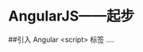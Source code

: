 AngularJS&mdash;&mdash;起步
===


##引入 Angular &lt;script&gt; 标签
    <!doctype html>
    <html xmlns:ng="http://angularjs.org" ng-app>
        <body>
            ....
            <script src="angular.js">
        </body>
    </html>
1. 将&lt;script&gt;标签放置到页面底部。将&lt;script&gt;放在页面底部是为了改善页面加载时间，因为在加载`angular.js`的时候不会堵塞HTML DOM的加载。你可以在[http://code.angularjs.org ](http://code.angularjs.org)获得最新的版本。
> *    `angular-[version].js` 是一个可读的大文件，它适合开发和调试使用。
> *    `angular-[version].min.js`是一个压缩、混淆过的文件，适合产品发布。    

2. 将`ng-app`放置到应用程序的根。如果你期望angular自动启动你的程序，通常是放置到`<html>`标签上。

3. 如果使用IE7，需添加`id="ng-app"`。

4. 如果期望在IE上使用旧的语法指令`ng:`，则需要在`<html>`标签上包含一个xml命名空间。(出于历史原因，不再推荐使用`ng:`)    


##自动启动

Angular会在`DOMContentLoaded`事件或`angular.js`脚本加载完成并且`document.readyState`被设置为`complete`时自动初始化。Angular在初始化时会查找`ng-app`指令指定的应用根。如果`ng-appa`指令被找到，则执行如下操作：
> * 为指令加载相关模块。
> * 创建应用的[injector](https://docs.angularjs.org/api/auto/service/$injector)。
> * 编译、处理指令`ng-app`指定的DOM。也就是说将这个DOM元素作为应用的一部分来处理。    

    <!doctype html>
    <html ng-app="optionalModuleName">
	<body>
	    I can add: {{ 1+2 }}.
	    <script src="angular.js"></script>
	</body>
    </html>

##手动初始化

如果在初始化过程中你需要更多的控制，你可以使用一个手动启动方法来替换。例如，当你需要一个脚本加载器或着在angular编译页面之前执行一个操作。    
下面是一个手动启动的例子：    

    <!doctype html>
    <html>
    <body>
      Hello {{'World'}}!
      <script src="http://code.angularjs.org/angular.js"></script>

      <script>
        angular.module('myApp', [])
          .controller('MyController', ['$scope', function ($scope) {
            $scope.greetMe = 'World';
          }]);

        angular.element(document).ready(function() {
          angular.bootstrap(document, ['myApp']);
        });
      </script>
    </body>
    </html>